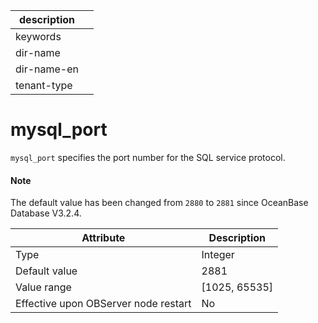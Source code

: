 | description ||
|---|---|
| keywords ||
| dir-name ||
| dir-name-en ||
| tenant-type ||

# mysql_port

`mysql_port` specifies the port number for the SQL service protocol.

<main id="notice" type='explain'>
  <h4>Note</h4>
  <p>The default value has been changed from <code>2880</code> to <code>2881</code> since OceanBase Database V3.2.4. </p>
</main>

| **Attribute** | **Description** |
|------------------|-----------------|
| Type | Integer |
| Default value | 2881 |
| Value range | \[1025, 65535\] |
| Effective upon OBServer node restart | No |



